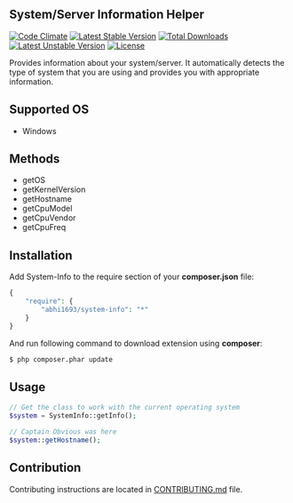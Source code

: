 System/Server Information Helper
--------------------------------

[![Code Climate](https://codeclimate.com/github/abhi1693/system-info/badges/gpa.svg)](https://codeclimate.com/github/abhi1693/system-info)
[![Latest Stable Version](https://poser.pugx.org/abhi1693/system-info/v/stable.svg)](https://packagist.org/packages/abhi1693/system-info) [![Total Downloads](https://poser.pugx.org/abhi1693/system-info/downloads.svg)](https://packagist.org/packages/abhi1693/system-info) [![Latest Unstable Version](https://poser.pugx.org/abhi1693/system-info/v/unstable.svg)](https://packagist.org/packages/abhi1693/system-info) [![License](https://poser.pugx.org/abhi1693/system-info/license.svg)](https://packagist.org/packages/abhi1693/system-info)

Provides information about your system/server. It automatically detects the type of system that you are using and 
provides you with appropriate information.
 
## Supported OS

- Windows

## Methods

- getOS
- getKernelVersion
- getHostname
- getCpuModel
- getCpuVendor
- getCpuFreq

## Installation

Add System-Info to the require section of your **composer.json** file:

```php
{
    "require": {
        "abhi1693/system-info": "*"
    }
}
```

And run following command to download extension using **composer**:

```bash
$ php composer.phar update
```

## Usage

```php
// Get the class to work with the current operating system
$system = SystemInfo::getInfo();

// Captain Obvious was here
$system::getHostname();
```

## Contribution

Contributing instructions are located in [CONTRIBUTING.md](CONTRIBUTING.md) file.
